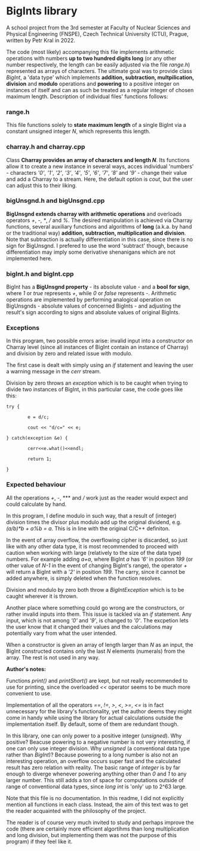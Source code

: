 <h1>BigInts library</h1>

A school project from the 3rd semester at Faculty of Nuclear Sciences and Physical Engineering (FNSPE),
Czech Technical University (CTU), Prague, written by Petr Kral in 2022.


The code (most likely) accompanying this file implements arithmetic operations with numbers **up to two hundred digits long**
(or any other number respectively, the length can be easily adjusted via the file *range.h*) represented as arrays of characters. The
ultimate goal was to provide class *BigInt*, a 'data type' which implements **addition, subtraction, multpilication, division** and **modulo**
operations and **powering** to a positive integer on instances of itself and can as such be treated as a regular integer of chosen maximum length.
Description of individual files' functions follows:


<h3>range.h</h3>

This file functions solely to **state maximum length** of a single BigInt via a constant unsigned integer *N*, which represents this length.


<h3>charray.h and charray.cpp</h3>

Class **Charray provides an array of characters and length *N***. Its functions allow it to create a new instance in several ways, acces
individual 'numbers' - characters *'0'*, *'1'*, *'2'*, *'3'*, *'4'*, *'5'*, *'6'*, *'7'*, *'8'* and *'9'* - change their value and add a Charray to a stream.
Here, the default option is *cout*, but the user can adjust this to their liking.


<h3>bigUnsgnd.h and bigUnsgnd.cpp</h3>

**BigUnsgnd extends charray with arithmetic operations** and overloads operators *+*, *-*, *\**, */* and *%*. The desired manipulation is achieved via
Charray functions, several auxiliary functions and algorithms of **long** (a.k.a. by hand or the traditional way) 
**addition, subtraction, multiplication and division**. Note that subtraction is actually differentiation in this case, since there is no
sign for BigUnsgnd. I prefered to use the word 'subtract' though, because differentiation may imply some derivative shenanigans which
are not implemented here.


<h3>bigInt.h and bigInt.cpp</h3>

BigInt has a **BigUnsgnd property** - its absolute value - and a **bool for sign**, where *1* or *true* represents *+*, while *0* or *false* represents *-*.
Arithmetic operations are implemented by performing analogical operation on BigUnsgnds - absolute values of concerned BigInts - and
adjusting the result's sign according to signs and absolute values of original BigInts.

<h3>Exceptions</h3>

In this program, two possible errors arise: invalid input into a constructor on Charray level (since all instances
of BigInt contain an instance of Charray) and division by zero and related issue with modulo.

The first case is dealt with simply using an *if* statement and leaving the user a warning message in the *cerr* stream.

Division by zero throws an *exception* which is to be caught when trying to divide two instances of BigInt, in this particular case,
the code goes like this:

```
try {
    
        e = d/c;
        
        cout << "d/c=" << e;
        
} catch(exception &e) {

        cerr<<e.what()<<endl;
        
        return 1;
        
}
```


<h3>Expected behaviour</h3>

All the operations *+*, *-*, *** and */* work just as the reader would expect and could calculate by hand.

In this program, I define modulo in such way, that a result of (integer) division times the divisor plus modulo add up
the original dividend, e.g. *(a/b)\*b + a%b = a*. This is in line with the original C/C++ definiton.

In the event of array overflow, the overflowing cipher is discarded, so just like with any other data type, it is most recommended
to proceed with caution when working with large (relatively to the size of the data type) numbers. For example adding *a+a*,
where BigInt *a* has *'6'* in position *199* (or other value of *N-1* in the event of changing BigInt's range), the operator *+* will return
a BigInt with a *'2'* in position *199*. The carry, since it cannot be added anywhere, is simply deleted when the function resolves.

Division and modulo by zero both throw a *BigIntException* which is to be caught wherever it is thrown.

Another place where something could go wrong are the constructors, or rather invalid inputs into them. This issue is tackled
via an *if* statement. Any input, which is not among *'0'* and *'9'*, is changed to *'0'*. The excpetion lets the user know that it changed
their values and the calculations may potentially vary from what the user intended.

When a constructor is given an array of length larger than *N* as an input, the BigInt constructed contains only the last *N* elements
(numerals) from the array. The rest is not used in any way.


**Author's notes:**

Functions *print()* and *printShort()* are kept, but not really recommended to use for printing, since the overloaded *<<* operator
seems to be much more convenient to use.


Implementation of all the operators *==*, *!=*, *>*, *<*, *>=*, *<=* is in fact unnecessary for the library's functionality, yet the author
deems they might come in handy while using the library for actual calculations outside the implementation itself. By default, some
of them are redundant though.


In this library, one can only power to a positive integer (*unsigned*). Why positive? Beacuse powering to a negative number is not very
interesting, if one can only use integer division. Why *unsigned* (a conventional data type rather than *BigInt*)? Because powering to a long
number is also not an interesting operation, an overflow occurs super fast and the calculated result has zero relation with reality. The
basic range of *integer* is by far enough to diverge whenever powering anything other than *0* and *1* to any larger number. This still adds
a ton of space for computations outside of range of conventional data types, since *long int* is 'only' up to 2^63 large.


Note that this file is no documentation. In this readme, I did not explicitly mention all functions in each class. Instead, the aim of this text
was to get the reader acquainted with the philosophy of the project.


The reader is of course very much invited to study and perhaps improve the code (there are certainly more efficient
algortihms than long multiplication and long division, but implementing them was not the purpose of this program)
if they feel like it.
